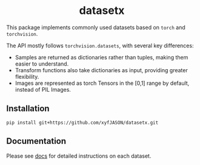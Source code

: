 <h1 style="text-align: center">datasetx</h1>

This package implements commonly used datasets based on `torch` and `torchvision`.

The API mostly follows `torchvision.datasets`, with several key differences:
 - Samples are returned as dictionaries rather than tuples, making them easier to understand.
 - Transform functions also take dictionaries as input, providing greater flexibility.
 - Images are represented as torch Tensors in the \[0,1\] range by default, instead of PIL Images.

## Installation

```shell
pip install git+https://github.com/xyfJASON/datasetx.git
```

## Documentation

Please see [docs](./docs) for detailed instructions on each dataset.
